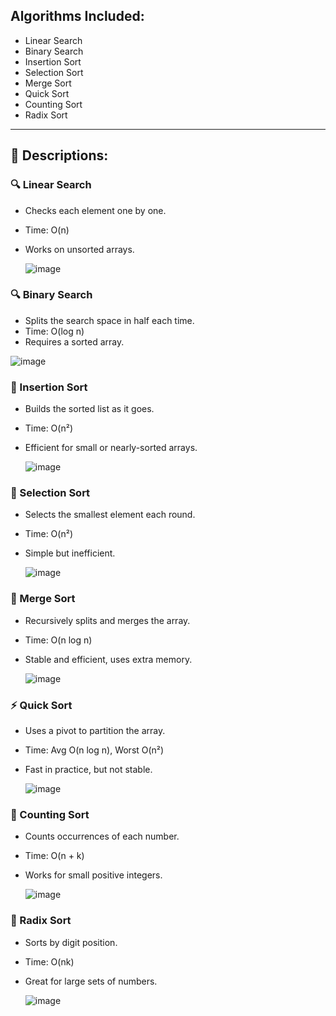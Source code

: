## Algorithms Included:
- Linear Search
- Binary Search
- Insertion Sort
- Selection Sort
- Merge Sort
- Quick Sort
- Counting Sort
- Radix Sort

---

## 📌 Descriptions:

### 🔍 Linear Search
- Checks each element one by one.
- Time: O(n)
- Works on unsorted arrays.
  
  ![image](https://github.com/user-attachments/assets/49129d62-fb5b-4641-99a9-218b989e2919)


### 🔍 Binary Search
- Splits the search space in half each time.
- Time: O(log n)
- Requires a sorted array.

![image](https://github.com/user-attachments/assets/9e4024fc-da6b-40c8-a6cf-0920f6402b07)


### 🔄 Insertion Sort
- Builds the sorted list as it goes.
- Time: O(n²)
- Efficient for small or nearly-sorted arrays.

  ![image](https://github.com/user-attachments/assets/3828fc98-e717-44cd-b9db-53065c880e88)


### 🔄 Selection Sort
- Selects the smallest element each round.
- Time: O(n²)
- Simple but inefficient.

  ![image](https://github.com/user-attachments/assets/02560ed9-edc8-4c8c-accc-f68049feddd6)


### 🔀 Merge Sort
- Recursively splits and merges the array.
- Time: O(n log n)
- Stable and efficient, uses extra memory.

  ![image](https://github.com/user-attachments/assets/d8c2815a-90c6-4414-8c8e-84d689478518)


### ⚡ Quick Sort
- Uses a pivot to partition the array.
- Time: Avg O(n log n), Worst O(n²)
- Fast in practice, but not stable.

  ![image](https://github.com/user-attachments/assets/4939cb9b-86cf-4935-9566-046165828df6)


### 🔢 Counting Sort
- Counts occurrences of each number.
- Time: O(n + k)
- Works for small positive integers.

  ![image](https://github.com/user-attachments/assets/a52c83c3-3b44-43a4-bba2-e046e5afdf38)


### 🔢 Radix Sort
- Sorts by digit position.
- Time: O(nk)
- Great for large sets of numbers.

  ![image](https://github.com/user-attachments/assets/80baf30a-87d8-4d4e-b004-7836a83e67c8)



